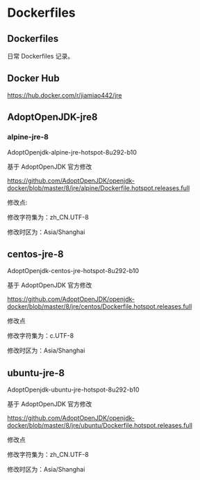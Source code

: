 # Dockerfiles
## Dockerfiles
日常 Dockerfiles 记录。

## Docker Hub
https://hub.docker.com/r/jiamiao442/jre

## AdoptOpenJDK-jre8
### alpine-jre-8
AdoptOpenjdk-alpine-jre-hotspot-8u292-b10

基于 AdoptOpenJDK 官方修改

https://github.com/AdoptOpenJDK/openjdk-docker/blob/master/8/jre/alpine/Dockerfile.hotspot.releases.full

修改点:

修改字符集为：zh_CN.UTF-8

修改时区为：Asia/Shanghai

## centos-jre-8

AdoptOpenjdk-centos-jre-hotspot-8u292-b10

基于 AdoptOpenJDK 官方修改

https://github.com/AdoptOpenJDK/openjdk-docker/blob/master/8/jre/centos/Dockerfile.hotspot.releases.full

修改点

修改字符集为：c.UTF-8

修改时区为：Asia/Shanghai

## ubuntu-jre-8

AdoptOpenjdk-ubuntu-jre-hotspot-8u292-b10

基于 AdoptOpenJDK 官方修改

https://github.com/AdoptOpenJDK/openjdk-docker/blob/master/8/jre/ubuntu/Dockerfile.hotspot.releases.full

修改点

修改字符集为：zh_CN.UTF-8

修改时区为：Asia/Shanghai
